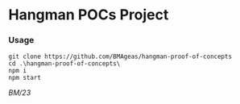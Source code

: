 # Hangman POCs Project

### Usage
```
git clone https://github.com/BMAgeas/hangman-proof-of-concepts
cd .\hangman-proof-of-concepts\
npm i
npm start
```

_BM/23_